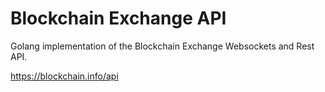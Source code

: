 # Blockchain Exchange API

Golang implementation of the Blockchain Exchange Websockets and Rest API.

https://blockchain.info/api